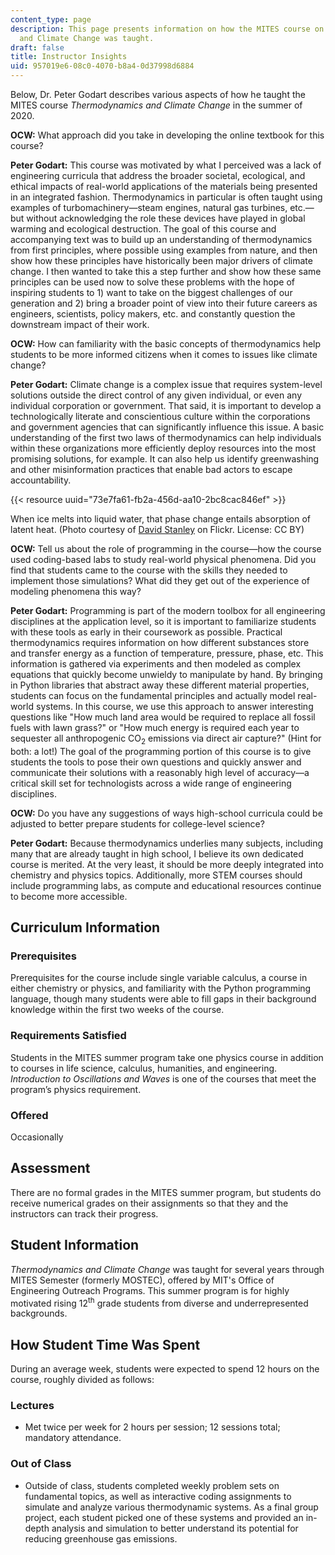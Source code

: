 ```yaml
---
content_type: page
description: This page presents information on how the MITES course on Thermodynamics
  and Climate Change was taught.
draft: false
title: Instructor Insights
uid: 957019e6-08c0-4070-b8a4-0d37998d6884
---
```

Below, Dr. Peter Godart describes various aspects of how he taught the MITES course *Thermodynamics and Climate Change* in the summer of 2020.

**OCW:** What approach did you take in developing the online textbook for this course?

**Peter Godart:** This course was motivated by what I perceived was a lack of engineering curricula that address the broader societal, ecological, and ethical impacts of real-world applications of the materials being presented in an integrated fashion. Thermodynamics in particular is often taught using examples of turbomachinery—steam engines, natural gas turbines, etc.—but without acknowledging the role these devices have played in global warming and ecological destruction. The goal of this course and accompanying text was to build up an understanding of thermodynamics from first principles, where possible using examples from nature, and then show how these principles have historically been major drivers of climate change. I then wanted to take this a step further and show how these same principles can be used now to solve these problems with the hope of inspiring students to 1) want to take on the biggest challenges of our generation and 2) bring a broader point of view into their future careers as engineers, scientists, policy makers, etc. and constantly question the downstream impact of their work.

**OCW:** How can familiarity with the basic concepts of thermodynamics help students to be more informed citizens when it comes to issues like climate change?

**Peter Godart:** Climate change is a complex issue that requires system-level solutions outside the direct control of any given individual, or even any individual corporation or government. That said, it is important to develop a technologically literate and conscientious culture within the corporations and government agencies that can significantly influence this issue. A basic understanding of the first two laws of thermodynamics can help individuals within these organizations more efficiently deploy resources into the most promising solutions, for example. It can also help us identify greenwashing and other misinformation practices that enable bad actors to escape accountability.

{{< resource uuid="73e7fa61-fb2a-456d-aa10-2bc8cac846ef" >}}

When ice melts into liquid water, that phase change entails absorption of latent heat. (Photo courtesy of [David Stanley](https://www.flickr.com/photos/79721788@N00/16144163456) on Flickr. License: CC BY)

**OCW:** Tell us about the role of programming in the course—how the course used coding-based labs to study real-world physical phenomena. Did you find that students came to the course with the skills they needed to implement those simulations? What did they get out of the experience of modeling phenomena this way?

**Peter Godart:** Programming is part of the modern toolbox for all engineering disciplines at the application level, so it is important to familiarize students with these tools as early in their coursework as possible. Practical thermodynamics requires information on how different substances store and transfer energy as a function of temperature, pressure, phase, etc. This information is gathered via experiments and then modeled as complex equations that quickly become unwieldy to manipulate by hand. By bringing in Python libraries that abstract away these different material properties, students can focus on the fundamental principles and actually model real-world systems. In this course, we use this approach to answer interesting questions like "How much land area would be required to replace all fossil fuels with lawn grass?" or "How much energy is required each year to sequester all anthropogenic CO<sub>2</sub> emissions via direct air capture?" (Hint for both: a lot!) The goal of the programming portion of this course is to give students the tools to pose their own questions and quickly answer and communicate their solutions with a reasonably high level of accuracy—a critical skill set for technologists across a wide range of engineering disciplines.

**OCW:** Do you have any suggestions of ways high-school curricula could be adjusted to better prepare students for college-level science?

**Peter Godart:** Because thermodynamics underlies many subjects, including many that are already taught in high school, I believe its own dedicated course is merited. At the very least, it should be more deeply integrated into chemistry and physics topics. Additionally, more STEM courses should include programming labs, as compute and educational resources continue to become more accessible.

## **Curriculum Information**

### **Prerequisites**

Prerequisites for the course include single variable calculus, a course in either chemistry or physics, and familiarity with the Python programming language, though many students were able to fill gaps in their background knowledge within the first two weeks of the course.

### **Requirements Satisfied**

Students in the MITES summer program take one physics course in addition to courses in life science, calculus, humanities, and engineering. *Introduction to Oscillations and Waves* is one of the courses that meet the program’s physics requirement.

### **Offered**

Occasionally

## **Assessment**

There are no formal grades in the MITES summer program, but students do receive numerical grades on their assignments so that they and the instructors can track their progress. 

## **Student Information**

*Thermodynamics and Climate Change* was taught for several years through MITES Semester (formerly MOSTEC), offered by MIT's Office of Engineering Outreach Programs. This summer program is for highly motivated rising 12<sup>th</sup> grade students from diverse and underrepresented backgrounds. 

## **How Student Time Was Spent**

During an average week, students were expected to spend 12 hours on the course, roughly divided as follows:

### **Lectures**

- Met twice per week for 2 hours per session; 12 sessions total; mandatory attendance.

### **Out of Class**

- Outside of class, students completed weekly problem sets on fundamental topics, as well as interactive coding assignments to simulate and analyze various thermodynamic systems. As a final group project, each student picked one of these systems and provided an in-depth analysis and simulation to better understand its potential for reducing greenhouse gas emissions.